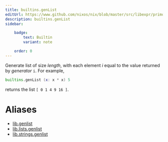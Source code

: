 ```yaml
---
title: builtins.genList
editUrl: https://www.github.com/nixos/nix/blob/master/src/libexpr/primops.cc
description: builtins.genList
sidebar:

    badge:
        text: Builtin
        variant: note

    order: 0
---
```


Generate list of size *length*, with each element *i* equal to the
value returned by *generator* `i`. For example,

```nix
builtins.genList (x: x * x) 5
```

returns the list `[ 0 1 4 9 16 ]`.


# Aliases

- [lib.genlist](/nix-doc-comments/reference/lib/lib-genlist)
- [lib.lists.genlist](/nix-doc-comments/reference/lib/lists/lib-lists-genlist)
- [lib.strings.genlist](/nix-doc-comments/reference/lib/strings/lib-strings-genlist)



